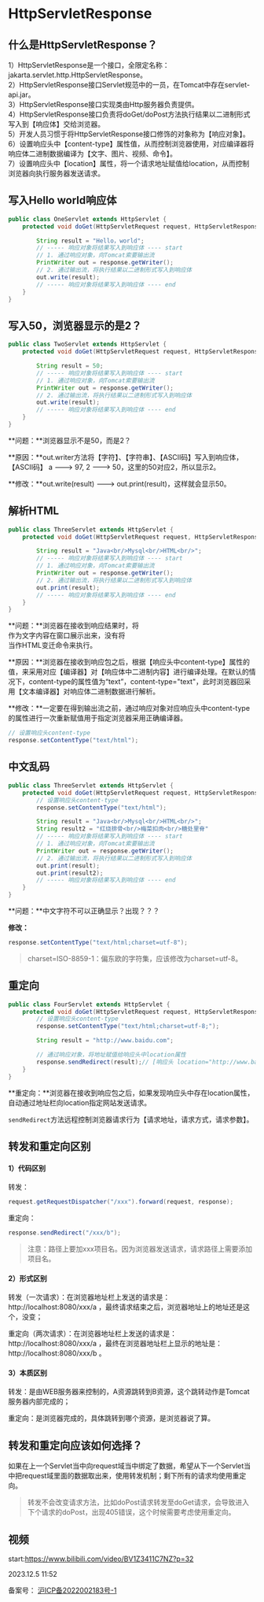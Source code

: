  
# HttpServletResponse

## 什么是HttpServletResponse？

1）HttpServletResponse是一个接口，全限定名称：jakarta.servlet.http.HttpServletResponse。  
2）HttpServletResponse接口Servlet规范中的一员，在Tomcat中存在servlet-api.jar。  
3）HttpServletResponse接口实现类由Http服务器负责提供。  
4）HttpServletResponse接口负责将doGet/doPost方法执行结果以二进制形式写入到【响应体】交给浏览器。  
5）开发人员习惯于将HttpServletResponse接口修饰的对象称为【响应对象】。  
6）设置响应头中【content-type】属性值，从而控制浏览器使用，对应编译器将响应体二进制数据编译为【文字、图片、视频、命令】。  
7）设置响应头中【location】属性，将一个请求地址赋值给location，从而控制浏览器向执行服务器发送请求。  

## 写入Hello world响应体
```java
public class OneServlet extends HttpServlet {
    protected void doGet(HttpServletRequest request, HttpServletResponse response) throws ServletException, IOExcepiton {

        String result = "Hello，world";
        // ----- 响应对象将结果写入到响应体 ---- start
        // 1. 通过响应对象，向Tomcat索要输出流
        PrintWriter out = response.getWriter();
        // 2. 通过输出流，将执行结果以二进制形式写入到响应体
        out.write(result);
        // ----- 响应对象将结果写入到响应体 ---- end
    }
}
```

## 写入50，浏览器显示的是2？
```java
public class TwoServlet extends HttpServlet {
    protected void doGet(HttpServletRequest request, HttpServletResponse response) throws ServletException, IOExcepiton {

        String result = 50;
        // ----- 响应对象将结果写入到响应体 ---- start
        // 1. 通过响应对象，向Tomcat索要输出流
        PrintWriter out = response.getWriter();
        // 2. 通过输出流，将执行结果以二进制形式写入到响应体
        out.write(result);
        // ----- 响应对象将结果写入到响应体 ---- end
    }
}
```
**问题：**浏览器显示不是50，而是2？

**原因：**out.writer方法将【字符】、【字符串】、【ASCII码】写入到响应体，【ASCII码】 a ---> 97, 2 ---> 50，这里的50对应2，所以显示2。

**修改：**out.write(result) ---> out.print(result)，这样就会显示50。

## 解析HTML
```java
public class ThreeServlet extends HttpServlet {
    protected void doGet(HttpServletRequest request, HttpServletResponse response) throws ServletException, IOExcepiton {

        String result = "Java<br/>Mysql<br/>HTML<br/>";
        // ----- 响应对象将结果写入到响应体 ---- start
        // 1. 通过响应对象，向Tomcat索要输出流
        PrintWriter out = response.getWriter();
        // 2. 通过输出流，将执行结果以二进制形式写入到响应体
        out.print(result);
        // ----- 响应对象将结果写入到响应体 ---- end
    }
}
```
**问题：**浏览器在接收到响应结果时，将<br/>作为文字内容在窗口展示出来，没有将<br/>当作HTML变迁命令来执行。

**原因：**浏览器在接收到响应包之后，根据【响应头中content-type】属性的值，来采用对应【编译器】对【响应体中二进制内容】进行编译处理。在默认的情况下，content-type的属性值为“text”，content-type="text"，此时浏览器回采用【文本编译器】对响应体二进制数据进行解析。

**修改：**一定要在得到输出流之前，通过响应对象对应响应头中content-type的属性进行一次重新赋值用于指定浏览器采用正确编译器。
```java
// 设置响应头content-type
response.setContentType("text/html");
```

## 中文乱码
```java
public class ThreeServlet extends HttpServlet {
    protected void doGet(HttpServletRequest request, HttpServletResponse response) throws ServletException, IOExcepiton {
        // 设置响应头content-type
        response.setContentType("text/html");

        String result = "Java<br/>Mysql<br/>HTML<br/>";
        String result2 = "红烧排骨<br/>梅菜扣肉<br/>糖处里脊"
        // ----- 响应对象将结果写入到响应体 ---- start
        // 1. 通过响应对象，向Tomcat索要输出流
        PrintWriter out = response.getWriter();
        // 2. 通过输出流，将执行结果以二进制形式写入到响应体
        out.print(result);
        out.print(result2);
        // ----- 响应对象将结果写入到响应体 ---- end
    }
}
```
**问题：**中文字符不可以正确显示？出现？？？

**修改：**
```java
response.setContentType("text/html;charset=utf-8");
```
>charset=ISO-8859-1：偏东欧的字符集，应该修改为charset=utf-8。

## 重定向
```java
public class FourServlet extends HttpServlet {
    protected void doGet(HttpServletRequest request, HttpServletResponse response) throws ServletException, IOExcepiton {
        // 设置响应头content-type
        response.setContentType("text/html;charset=utf-8;");

        String result = "http://www.baidu.com";

        // 通过响应对象，将地址赋值给响应头中location属性
        response.sendRedirect(result);// [响应头 location="http://www.baidu.com"]
    }
}
```
**重定向：**浏览器在接收到响应包之后，如果发现响应头中存在location属性，自动通过地址栏向location指定网站发送请求。

`sendRedirect`方法远程控制浏览器请求行为【请求地址，请求方式，请求参数】。

## 转发和重定向区别

#### 1）代码区别

转发：
```java
request.getRequestDispatcher("/xxx").forward(request, response);
```
重定向：
```java
response.sendRedirect("/xxx/b");
```
>注意：路径上要加xxx项目名。因为浏览器发送请求，请求路径上需要添加项目名。

#### 2）形式区别
转发（一次请求）：在浏览器地址栏上发送的请求是：http://localhost:8080/xxx/a ，最终请求结束之后，浏览器地址上的地址还是这个，没变；

重定向（两次请求）：在浏览器地址栏上发送的请求是：http://localhost:8080/xxx/a ，最终在浏览器地址栏上显示的地址是：http://localhost:8080/xxx/b 。

#### 3）本质区别
转发：是由WEB服务器来控制的，A资源跳转到B资源，这个跳转动作是Tomcat服务器内部完成的；

重定向：是浏览器完成的，具体跳转到哪个资源，是浏览器说了算。

## 转发和重定向应该如何选择？

如果在上一个Servlet当中向request域当中绑定了数据，希望从下一个Servlet当中把request域里面的数据取出来，使用转发机制；剩下所有的请求均使用重定向。
>转发不会改变请求方法，比如doPost请求转发至doGet请求，会导致进入下个请求的doPost，出现405错误，这个时候需要考虑使用重定向。

## 视频

start:https://www.bilibili.com/video/BV1Z3411C7NZ?p=32  

2023.12.5 11:52

<div style="margin: 0px;">
    备案号：
    <a href="https://beian.miit.gov.cn/" target="_blank">
        <!-- <img src="https://api.azpay.cn/808/1.png" style="height: 20px;"> -->沪ICP备2022002183号-1
    </a >
</div>


